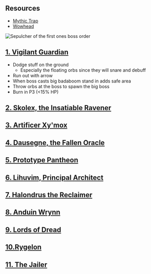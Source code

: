 ## Resources
- [Mythic Trap](https://mythictrap.com/sepulcher/vigilantGuardian)
- [Wowhead](https://www.wowhead.com/guides/sepulcher-of-the-first-ones-raid-overview-strategy-boss-guides-rewards)

![Sepulcher of the first ones boss order](https://wow.zamimg.com/uploads/screenshots/normal/1052495.png)

## [1. Vigilant Guardian](https://mythictrap.com/sepulcher/vigilantGuardian/heroic/none)
- Dodge stuff on the ground
	- Especially the floating orbs since they will snare and debuff 
- Run out with arrow
- When boss casts big badaboom stand in adds safe area
- Throw orbs at the boss to spawn the big boss
- Burn in P3 (<15% HP)
## [2. Skolex, the Insatiable Ravener](https://mythictrap.com/sepulcher/skolex)
## [3. Artificer Xy'mox](https://mythictrap.com/sepulcher/xymox)
## [4. Dausegne, the Fallen Oracle](https://mythictrap.com/sepulcher/dausegne)
## [5. Prototype Pantheon](https://mythictrap.com/sepulcher/pantheon)
## [6. Lihuvim, Principal Architect](https://mythictrap.com/sepulcher/lihuvim)
## [7. Halondrus the Reclaimer](https://mythictrap.com/sepulcher/halondrus)
## [8. Anduin Wrynn](https://mythictrap.com/sepulcher/anduin)
## [9. Lords of Dread]()
## [10.Rygelon]()
## [11. The Jailer]()
